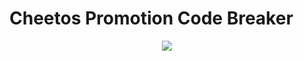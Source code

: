 # Cheetos Promotion Code Breaker

<center><img src = "https://upload.wikimedia.org/wikipedia/commons/thumb/2/24/Cheetos_logo.svg/2560px-Cheetos_logo.svg.png"></center>
